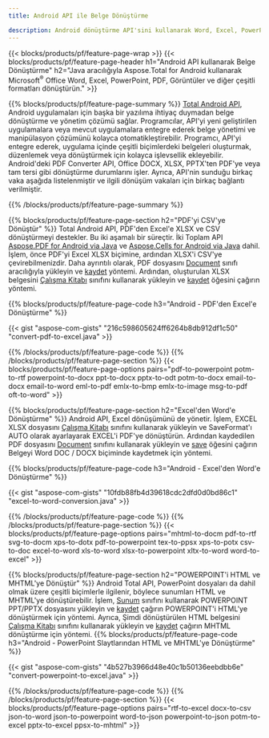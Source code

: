 ```yaml
---
title: Android API ile Belge Dönüştürme 

description: Android dönüştürme API'sini kullanarak Word, Excel, PowerPoint, HTML, PDF ve Görüntü formatlarını dönüştürün. Android, Office docx, xlsx, pptx'i PDF'ye dönüştürür. 
---
```


{{< blocks/products/pf/feature-page-wrap >}}
{{< blocks/products/pf/feature-page-header h1="Android API kullanarak Belge Dönüştürme" h2="Java aracılığıyla Aspose.Total for Android kullanarak Microsoft<sup>&reg;</sup> Office Word, Excel, PowerPoint, PDF, Görüntüler ve diğer çeşitli formatları dönüştürün." >}}

{{% blocks/products/pf/feature-page-summary %}}
[Total Android API](https://products.aspose.com/total/android-java/), Android uygulamaları için başka bir yazılıma ihtiyaç duymadan belge dönüştürme ve yönetim çözümü sağlar. Programcılar, API'yi yeni geliştirilen uygulamalara veya mevcut uygulamalara entegre ederek belge yönetimi ve manipülasyon çözümünü kolayca otomatikleştirebilir. Programcı, API'yi entegre ederek, uygulama içinde çeşitli biçimlerdeki belgeleri oluşturmak, düzenlemek veya dönüştürmek için kolayca işlevsellik ekleyebilir. Android'deki PDF Converter API, Office DOCX, XLSX, PPTX'ten PDF'ye veya tam tersi gibi dönüştürme durumlarını işler. Ayrıca, API'nin sunduğu birkaç vaka aşağıda listelenmiştir ve ilgili dönüşüm vakaları için birkaç bağlantı verilmiştir. 

{{% /blocks/products/pf/feature-page-summary  %}}

{{% blocks/products/pf/feature-page-section  h2="PDF'yi CSV'ye Dönüştür" %}}
Total Android API, PDF'den Excel'e XLSX ve CSV dönüştürmeyi destekler. Bu iki aşamalı bir süreçtir. İki Toplam API [Aspose.PDF for Android via Java](https://products.aspose.com/pdf/android-java/) ve [Aspose.Cells for Android via Java](https://products.aspose.com/cells/android-java/) dahil. İşlem, önce PDF'yi Excel XLSX biçimine, ardından XLSX'i CSV'ye çevirebilmenizdir. Daha ayrıntılı olarak, PDF dosyasını [Document](https://reference.aspose.com/pdf/java/com.aspose.pdf/Document) sınıfı aracılığıyla yükleyin ve [kaydet](https://reference.aspose.com/pdf/java/com.aspose.pdf/Document#save-java.lang.String-com.aspose.pdf.SaveOptions-) yöntemi. Ardından, oluşturulan XLSX belgesini [Çalışma Kitabı](https://reference.aspose.com/cells/java/com.aspose.cells/Workbook) sınıfını kullanarak yükleyin ve [kaydet](https://reference.aspose.com/cells/java/com.aspose.cells/workbook#save(java.lang.String,%20com.aspose.cells.SaveOptions)) öğesini çağırın yöntemi.

{{% blocks/products/pf/feature-page-code h3="Android - PDF'den Excel'e Dönüştürme" %}}

{{< gist "aspose-com-gists" "216c598605624ff6264b8db912df1c50" "convert-pdf-to-excel.java" >}}

{{% /blocks/products/pf/feature-page-code  %}}
{{% /blocks/products/pf/feature-page-section %}}
{{< blocks/products/pf/feature-page-options pairs="pdf-to-powerpoint potm-to-rtf powerpoint-to-docx ppt-to-docx pptx-to-odt potm-to-docx email-to-docx email-to-word eml-to-pdf emlx-to-bmp emlx-to-image msg-to-pdf oft-to-word" >}}


{{% blocks/products/pf/feature-page-section  h2="Excel'den Word'e Dönüştürme" %}}
Android API, Excel dönüşümünü de yönetir. İşlem, EXCEL XLSX dosyasını [Çalışma Kitabı](https://reference.aspose.com/cells/java/com.aspose.cells/Workbook) sınıfını kullanarak yükleyin ve SaveFormat'ı AUTO olarak ayarlayarak EXCEL'i PDF'ye dönüştürün. Ardından kaydedilen PDF dosyasını [Document](https://reference.aspose.com/pdf/java/com.aspose.pdf/Document) sınıfını kullanarak yükleyin ve [save](https://reference.aspose.com/pdf/java/com.aspose.pdf/Document#save-java.lang.String-com.aspose.pdf.SaveOptions-) öğesini çağırın Belgeyi Word DOC / DOCX biçiminde kaydetmek için  yöntemi.

{{% blocks/products/pf/feature-page-code h3="Android - Excel'den Word'e Dönüştürme" %}}

{{< gist "aspose-com-gists" "10fdb88fb4d39618cdc2dfd0d0bd86c1" "excel-to-word-conversion.java" >}}

{{% /blocks/products/pf/feature-page-code  %}}
{{% /blocks/products/pf/feature-page-section %}}
{{< blocks/products/pf/feature-page-options pairs="mhtml-to-docm pdf-to-rtf svg-to-docm xps-to-dotx pdf-to-powerpoint tex-to-ppsx xps-to-potx csv-to-doc excel-to-word xls-to-word xlsx-to-powerpoint xltx-to-word word-to-excel" >}}

{{% blocks/products/pf/feature-page-section  h2="POWERPOINT'i HTML ve MHTML'ye Dönüştür" %}}
Android Total API, PowerPoint dosyaları da dahil olmak üzere çeşitli biçimlerle ilgilenir, böylece sunumları HTML ve MHTML'ye dönüştürebilir. İşlem, [Sunum](https://reference.aspose.com/slides/java/com.aspose.slides/Presentation) sınıfını kullanarak POWERPOINT PPT/PPTX dosyasını yükleyin ve [kaydet](https://reference.aspose.com/slides/java/com.aspose.slides/Presentation#save-java.lang.String-int-com.aspose.slides.ISaveOptions-) çağırın POWERPOINT'i HTML'ye dönüştürmek için  yöntemi. Ayrıca, Şimdi dönüştürülen HTML belgesini [Çalışma Kitabı](https://reference.aspose.com/cells/java/com.aspose.cells/Workbook) sınıfını kullanarak yükleyin ve [kaydet](https://reference.aspose.com/cells/java/com.aspose.cells/) çağırın MHTML dönüştürme için  yöntemi. 
{{% blocks/products/pf/feature-page-code h3="Android - PowerPoint Slaytlarından HTML ve MHTML'ye Dönüştürme" %}}

{{< gist "aspose-com-gists" "4b527b3966d48e40c1b50136eebdbb6e" "convert-powerpoint-to-excel.java" >}}


{{% /blocks/products/pf/feature-page-code  %}}
{{% /blocks/products/pf/feature-page-section %}}
{{< blocks/products/pf/feature-page-options pairs="rtf-to-excel docx-to-csv json-to-word json-to-powerpoint word-to-json powerpoint-to-json potm-to-excel pptx-to-excel ppsx-to-mhtml" >}}